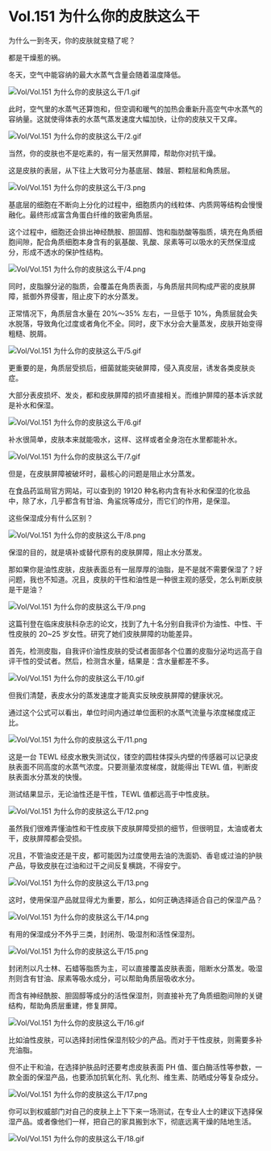 # Vol.151 为什么你的皮肤这么干

为什么一到冬天，你的皮肤就变糙了呢？

都是干燥惹的祸。

冬天，空气中能容纳的最大水蒸气含量会随着温度降低。

![Vol/Vol.151 为什么你的皮肤这么干/1.gif](https://cdn.jsdelivr.net/gh/just-prog/static/image/Vol/Vol.151%20为什么你的皮肤这么干/1.gif)

此时，空气里的水蒸气还算饱和，但空调和暖气的加热会重新升高空气中水蒸气的容纳量。这就使得体表的水蒸气蒸发速度大幅加快，让你的皮肤又干又痒。

![Vol/Vol.151 为什么你的皮肤这么干/2.gif](https://cdn.jsdelivr.net/gh/just-prog/static/image/Vol/Vol.151%20为什么你的皮肤这么干/2.gif)

当然，你的皮肤也不是吃素的，有一层天然屏障，帮助你对抗干燥。

这是皮肤的表层，从下往上大致可分为基底层、棘层、颗粒层和角质层。

![Vol/Vol.151 为什么你的皮肤这么干/3.png](https://cdn.jsdelivr.net/gh/just-prog/static/image/Vol/Vol.151%20为什么你的皮肤这么干/3.png)

基底层的细胞在不断向上分化的过程中，细胞质内的线粒体、内质网等结构会慢慢融化。最终形成富含角蛋白纤维的致密角质层。

这个过程中，细胞还会排出神经酰胺、胆固醇、饱和脂肪酸等脂质，填充在角质细胞间隙，配合角质细胞本身含有的氨基酸、乳酸、尿素等可以吸水的天然保湿成分，形成不透水的保护性结构。

![Vol/Vol.151 为什么你的皮肤这么干/4.png](https://cdn.jsdelivr.net/gh/just-prog/static/image/Vol/Vol.151%20为什么你的皮肤这么干/4.png)

同时，皮脂腺分泌的脂质，会覆盖在角质表面，与角质层共同构成严密的皮肤屏障，抵御外界侵害，阻止皮下的水分蒸发。

正常情况下，角质层含水量在 20%～35% 左右，一旦低于 10%，角质层就会失水脱落，导致角化过度或者角化不全。同时，皮下水分会大量蒸发，皮肤开始变得粗糙、脱屑。

![Vol/Vol.151 为什么你的皮肤这么干/5.gif](https://cdn.jsdelivr.net/gh/just-prog/static/image/Vol/Vol.151%20为什么你的皮肤这么干/5.gif)

更重要的是，角质层受损后，细菌就能突破屏障，侵入真皮层，诱发各类皮肤炎症。

大部分表皮损坏、发炎，都和皮肤屏障的损坏直接相关。而维护屏障的基本诉求就是补水和保湿。

![Vol/Vol.151 为什么你的皮肤这么干/6.gif](https://cdn.jsdelivr.net/gh/just-prog/static/image/Vol/Vol.151%20为什么你的皮肤这么干/6.gif)

补水很简单，皮肤本来就能吸水，这样、这样或者全身泡在水里都能补水。

![Vol/Vol.151 为什么你的皮肤这么干/7.gif](https://cdn.jsdelivr.net/gh/just-prog/static/image/Vol/Vol.151%20为什么你的皮肤这么干/7.gif)

但是，在皮肤屏障被破坏时，最核心的问题是阻止水分蒸发。

在食品药监局官方网站，可以查到的 19120 种名称内含有补水和保湿的化妆品中，除了水，几乎都含有甘油、角鲨烷等成分，而它们的作用，是保湿。

这些保湿成分有什么区别？

![Vol/Vol.151 为什么你的皮肤这么干/8.png](https://cdn.jsdelivr.net/gh/just-prog/static/image/Vol/Vol.151%20为什么你的皮肤这么干/8.png)

保湿的目的，就是填补或替代原有的皮肤屏障，阻止水分蒸发。

那如果你是油性皮肤，皮肤表面总有一层厚厚的油脂，是不是就不需要保湿了？好问题，我也不知道。况且，皮肤的干性和油性是一种很主观的感受，怎么判断皮肤是干是油？

![Vol/Vol.151 为什么你的皮肤这么干/9.png](https://cdn.jsdelivr.net/gh/just-prog/static/image/Vol/Vol.151%20为什么你的皮肤这么干/9.png)

这篇刊登在临床皮肤科杂志的论文，找到了九十名分别自我评价为油性、中性、干性皮肤的 20\~25 岁女性。研究了她们皮肤屏障的功能差异。

首先，检测皮脂，自我评价油性皮肤的受试者面部各个位置的皮脂分泌均远高于自评干性的受试者。然后，检测含水量，结果是：含水量都差不多。

![Vol/Vol.151 为什么你的皮肤这么干/10.gif](https://cdn.jsdelivr.net/gh/just-prog/static/image/Vol/Vol.151%20为什么你的皮肤这么干/10.gif)

但我们清楚，表皮水分的蒸发速度才能真实反映皮肤屏障的健康状况。

通过这个公式可以看出，单位时间内通过单位面积的水蒸气流量与浓度梯度成正比。

![Vol/Vol.151 为什么你的皮肤这么干/11.png](https://cdn.jsdelivr.net/gh/just-prog/static/image/Vol/Vol.151%20为什么你的皮肤这么干/11.png)

这是一台 TEWL 经皮水散失测试仪，镂空的圆柱体探头内壁的传感器可以记录皮肤表面不同高度的水蒸气浓度。只要测量浓度梯度，就能得出 TEWL 值，判断皮肤表面水分蒸发的快慢。

测试结果显示，无论油性还是干性，TEWL 值都远高于中性皮肤。

![Vol/Vol.151 为什么你的皮肤这么干/12.png](https://cdn.jsdelivr.net/gh/just-prog/static/image/Vol/Vol.151%20为什么你的皮肤这么干/12.png)

虽然我们很难弄懂油性和干性皮肤下皮肤屏障受损的细节，但很明显，太油或者太干，皮肤屏障都会受损。

况且，不管油皮还是干皮，都可能因为过度使用去油的洗面奶、香皂或过油的护肤产品，导致皮肤在过油和过干之间反复横跳，不得安宁。

![Vol/Vol.151 为什么你的皮肤这么干/13.png](https://cdn.jsdelivr.net/gh/just-prog/static/image/Vol/Vol.151%20为什么你的皮肤这么干/13.png)

这时，使用保湿产品就显得尤为重要，那么，如何正确选择适合自己的保湿产品？

![Vol/Vol.151 为什么你的皮肤这么干/14.png](https://cdn.jsdelivr.net/gh/just-prog/static/image/Vol/Vol.151%20为什么你的皮肤这么干/14.png)

有用的保湿成分不外乎三类，封闭剂、吸湿剂和活性保湿剂。

![Vol/Vol.151 为什么你的皮肤这么干/15.png](https://cdn.jsdelivr.net/gh/just-prog/static/image/Vol/Vol.151%20为什么你的皮肤这么干/15.png)

封闭剂以凡士林、石蜡等脂质为主，可以直接覆盖皮肤表面，阻断水分蒸发。吸湿剂则含有甘油、尿素等吸水成分，可以帮助角质层吸收水分。

而含有神经酰胺、胆固醇等成分的活性保湿剂，则直接补充了角质细胞间隙的关键结构，帮助角质层重建，修复屏障。

![Vol/Vol.151 为什么你的皮肤这么干/16.gif](https://cdn.jsdelivr.net/gh/just-prog/static/image/Vol/Vol.151%20为什么你的皮肤这么干/16.gif)

比如油性皮肤，可以选择封闭性保湿剂较少的产品。而对于干性皮肤，则需要多补充油脂。

但不止干和油，在选择护肤品时还要考虑皮肤表面 PH 值、蛋白酶活性等参数，一款全面的保湿产品，也要添加抗氧化剂、乳化剂、维生素、防晒成分等复杂成分。

![Vol/Vol.151 为什么你的皮肤这么干/17.png](https://cdn.jsdelivr.net/gh/just-prog/static/image/Vol/Vol.151%20为什么你的皮肤这么干/17.png)

你可以到权威部门对自己的皮肤上上下下来一场测试，在专业人士的建议下选择保湿产品。或者像他们一样，把自己的家具搬到水下，彻底远离干燥的陆地生活。

![Vol/Vol.151 为什么你的皮肤这么干/18.gif](https://cdn.jsdelivr.net/gh/just-prog/static/image/Vol/Vol.151%20为什么你的皮肤这么干/18.gif)
